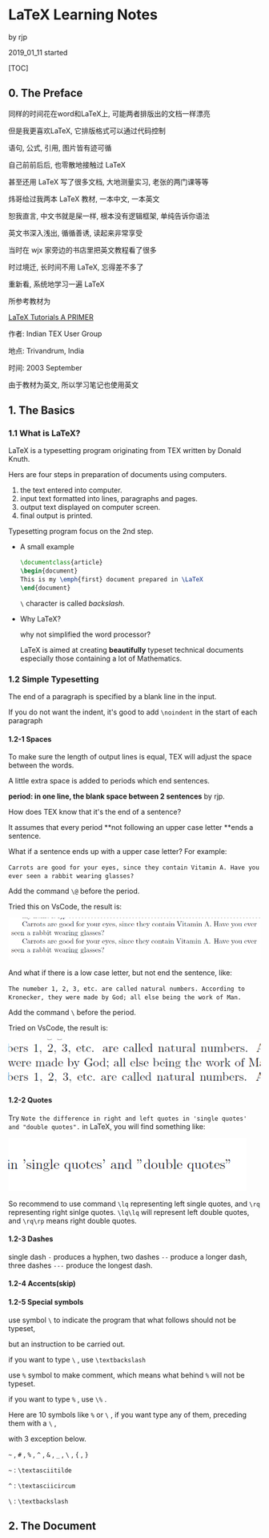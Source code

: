 # LaTeX Learning Notes

by rjp

2019_01_11 started



[TOC]

## 0. The Preface

同样的时间花在word和LaTeX上, 可能两者排版出的文档一样漂亮

但是我更喜欢LaTeX, 它排版格式可以通过代码控制

语句, 公式, 引用, 图片皆有迹可循



自己前前后后, 也零散地接触过 LaTeX

甚至还用 LaTeX 写了很多文档, 大地测量实习, 老张的两门课等等

炜哥给过我两本 LaTeX 教材, 一本中文, 一本英文

恕我直言, 中文书就是屎一样, 根本没有逻辑框架, 单纯告诉你语法

英文书深入浅出, 循循善诱, 读起来非常享受

当时在 wjx 家旁边的书店里把英文教程看了很多

时过境迁, 长时间不用 LaTeX, 忘得差不多了

重新看, 系统地学习一遍 LaTeX

 

所参考教材为

 [LaTeX Tutorials A PRIMER](https://www.tug.org.in/tutorials.html) 

作者: Indian TEX User Group

地点: Trivandrum, India

时间: 2003 September

由于教材为英文, 所以学习笔记也使用英文



## 1. The Basics

### 1.1 What is LaTeX?

LaTeX is a typesetting program originating from TEX written by Donald Knuth.

Hers are four steps in preparation of documents using computers.

1. the text entered into computer.
2. input text formatted into lines, paragraphs and pages.
3. output text displayed on computer screen.
4. final output is printed.

Typesetting program focus on the 2nd step.

- A small example

  ```latex
  \documentclass{article}
  \begin{document}
  This is my \emph{first} document prepared in \LaTeX
  \end{document}
  ```

   `\` character is called *backslash*.

- Why LaTeX?

  why not simplified the word processor?

  LaTeX is aimed at creating **beautifully** typeset technical documents especially those containing a lot of Mathematics.

### 1.2 Simple Typesetting

The end of a paragraph is specified by a blank line in the input.

If you do not want the indent, it's good to add `\noindent` in the start of each paragraph

 #### 1.2-1 Spaces

To make sure the length of output lines is equal, TEX will adjust the space between the words.

A little extra space is added to periods which end sentences. 

**period: in one line, the blank space between 2 sentences** by rjp.

How does TEX know that it's the end of a sentence? 

It assumes that every period **not following an upper case letter **ends a sentence.

What if a sentence ends up with a upper case letter? For example: 

 `Carrots are good for your eyes, since they contain Vitamin A. Have you ever seen a rabbit wearing glasses?` 

Add the command `\@` before the period.

Tried this on VsCode, the result is:

![difference between having \@ and not](pic/LaTeXLearning/chapter01/01.jpg)

And what if there is a low case letter, but not end the sentence, like:

 `The numeber 1, 2, 3, etc. are called natural numbers. According to Kronecker, they were made by God; all else being the work of Man.` 

Add the command `\` before the period.

Tried on VsCode, the result is:

![difference between having \ or not](pic/LaTeXLearning/chapter01/02.jpg)

#### 1.2-2 Quotes

Try `Note the difference in right and left quotes in 'single quotes' and "double quotes".` in LaTeX, you will find something like:

![quotes](pic/LaTexLearning/chapter01/03.jpg)

So recommend to use command `\lq` representing left single quotes, and  `\rq` representing right sinlge quotes. `\lq\lq` will represent left double quotes, and `\rq\rp` means right double quotes. 

#### 1.2-3 Dashes

single dash `-` produces a hyphen, two dashes `--` produce a longer dash, three dashes `---` produce the longest dash.

#### 1.2-4 Accents(skip)

#### 1.2-5 Special symbols

use symbol `\` to indicate the program that what follows should not be typeset,

but an instruction to be carried out.

if you want to type `\` , use `\textbackslash` 

use `%` symbol to make comment, which means what behind `%` will not be typeset.

if you want to type `%` , use `\%` .

Here are 10 symbols like `%` or `\` , if you want type any of them, preceding them with a `\` ,

with 3 exception below.

 `~` , `#` , `%` , `^` , `&` , `_` , `\` , `{` , `}` 

 `~` : `\textasciitilde` 

 `^` : `\textasciicircum` 

 `\` : `\textbackslash`



## 2. The Document





